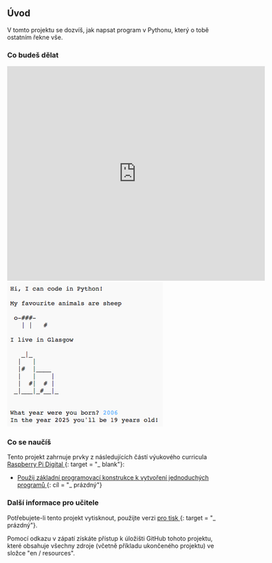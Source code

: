 ## Úvod

V tomto projektu se dozvíš, jak napsat program v Pythonu, který o tobě ostatním řekne vše.

### Co budeš dělat

<div class="trinket">
  <iframe src="https://trinket.io/embed/python/a1f663ae0d?outputOnly=true&start=result" width="600" height="500" frameborder="0" marginwidth="0" marginheight="0" allowfullscreen>
  </iframe>
  <img src="images/me-final.png">
</div>

### Co se naučíš

Tento projekt zahrnuje prvky z následujících částí výukového curricula [ Raspberry Pi Digital ](http://rpf.io/curriculum) {: target = "_ blank"}:

+ [ Použij základní programovací konstrukce k vytvoření jednoduchých programů ](https://www.raspberrypi.org/curriculum/programming/creator) {: cíl = "_ prázdný"}

### Další informace pro učitele

Potřebujete-li tento projekt vytisknout, použijte verzi [ pro tisk ](https://projects.raspberrypi.org/en/projects/about-me/print) {: target = "_ prázdný"}.

Pomocí odkazu v zápatí získáte přístup k úložišti GitHub tohoto projektu, které obsahuje všechny zdroje (včetně příkladu ukončeného projektu) ve složce "en / resources".